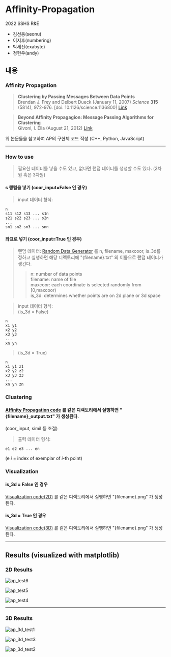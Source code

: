 Affinity-Propagation
========
2022 SSHS R&E 

* 김선웅(seonu)
* 이지후(numbering)
* 박세진(exabyte)
* 정현우(andy)


내용
--------

### Affinity Propagation
> __Clustering by Passing Messages Between Data Points__  
  Brendan J. Frey and Delbert Dueck (January 11, 2007)
 _Science_ __315__ (5814), 972-976. [doi: 10.1126/science.1136800] [Link](http://utstat.toronto.edu/reid/sta414/frey-affinity.pdf)

> __Beyond Affinity Propagagion: Message Passing Algorithms for Clustering__  
  Givoni, I. Ella (August 21, 2012)
  [Link](https://hdl.handle.net/1807/32721)


위 논문들을 참고하여 AP의 구현체 코드 작성 (C++, Python, JavaScript)

- - -



### How to use
> 필요한 데이터를 넣을 수도 있고, 없다면 랜덤 데이터를 생성할 수도 있다. (2차원 혹은 3차원) 
#### s 행렬을 넣기 (coor_input=False 인 경우)
>input 데이터 형식:  
```    
n  
s11 s12 s13 ... s1n
s21 s22 s23 ... s2n 
...  
sn1 sn2 sn3 ... snn
```
#### 좌표로 넣기 (coor_input=True 인 경우)
>랜덤 데이터: [Random Data Generator](https://github.com/rne-sshs/Affinity-Propagation/blob/main/test/AP-Generator_andy.py) 를 n, filename, maxcoor, is_3d를 정하고 실행하면 해당 디렉토리에 "{filename}.txt" 의 이름으로 랜덤 테이터가 생긴다.
>    > n: number of data points  
filename: name of file  
maxcoor: each coordinate is selected randomly from [0,maxcoor)  
is_3d: determines whether points are on 2d plane or 3d space  



>input 데이터 형식:  
(is_3d = False)
```    
n  
x1 y1  
x2 y2  
x3 y3  
...  
xn yn
```
> (is_3d = True)
```    
n  
x1 y1 z1  
x2 y2 z2  
x3 y3 z3  
...  
xn yn zn  
```

### Clustering

#### [Affinity Propagation code](https://github.com/rne-sshs/Affinity-Propagation/blob/main/src/python/AffinityPropagation_andy.py) 를 같은 디렉토리에서 실행하면 "{filename}_output.txt" 가 생성된다.  
(coor_input, simil 등 조절)

>출력 데이터 형식:  
```    
e1 e2 e3 ... en
```
(e _i_ = index of exemplar of _i_-th point)
### Visualization

#### is_3d = False 인 경우
[Visualization code(2D)](https://github.com/rne-sshs/Affinity-Propagation/blob/main/src/python/VisualAffinityPropagation_andy.py) 를 같은 디렉토리에서 실행하면 "{filename}.png" 가 생성된다.
#### is_3d = True 인 경우
[Visualization code(3D)](https://github.com/rne-sshs/Affinity-Propagation/blob/main/src/python/VisualAffinityPropagation3D_andy.py) 를 같은 디렉토리에서 실행하면 "{filename}.png" 가 생성된다.
 - - -

## Results (visualized with matplotlib)

### 2D Results
![ap_test6](https://user-images.githubusercontent.com/89206053/170421893-2c4a8747-5aec-4850-a9ff-caab929c888d.png)

![ap_test5](https://user-images.githubusercontent.com/89206053/170421632-f709bcc7-3aa3-4d2c-ba5b-fe9166cffd93.png)

![ap_test4](https://user-images.githubusercontent.com/89206053/170420856-b8dab248-9d7c-4ac3-8356-f416f82c19c0.png)

- - -
### 3D Results 
![ap_3d_test1](https://user-images.githubusercontent.com/89206053/170478790-81ce0a07-73b3-4fac-9d15-d08cc15be26d.png)  

![ap_3d_test3](https://user-images.githubusercontent.com/89206053/170483712-9bf1f657-26f1-43e0-8f9a-bae6b222166b.png)

![ap_3d_test2](https://user-images.githubusercontent.com/89206053/170478445-b28facf7-7780-4fa6-9768-419370620f03.png)